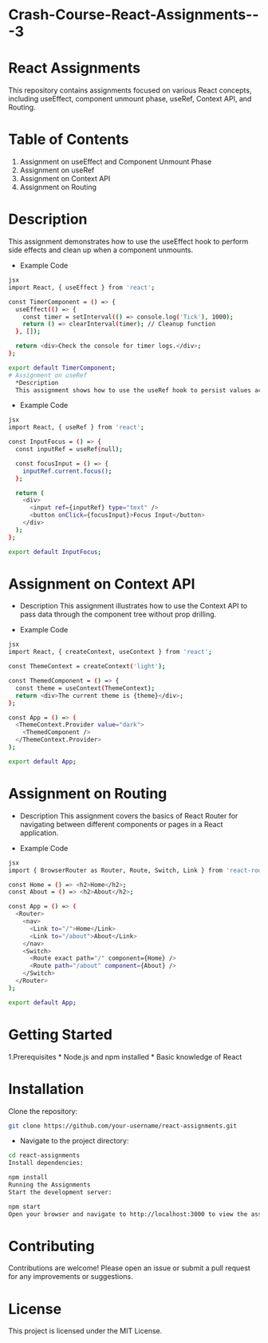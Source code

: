 # Crash-Course-React-Assignments---3

# React Assignments
This repository contains assignments focused on various React concepts, including useEffect, component unmount phase, useRef, Context API, and Routing.

# Table of Contents

1. Assignment on useEffect and Component Unmount Phase
2. Assignment on useRef
3. Assignment on Context API
4. Assignment on Routing

# Description
This assignment demonstrates how to use the useEffect hook to perform side effects and clean up when a component unmounts.

- Example Code
```bash
jsx
import React, { useEffect } from 'react';

const TimerComponent = () => {
  useEffect(() => {
    const timer = setInterval(() => console.log('Tick'), 1000);
    return () => clearInterval(timer); // Cleanup function
  }, []);

  return <div>Check the console for timer logs.</div>;
};

export default TimerComponent;
# Assignment on useRef
  *Description
  This assignment shows how to use the useRef hook to persist values across renders and directly access DOM elements.
```

- Example Code
  
```bash
jsx
import React, { useRef } from 'react';

const InputFocus = () => {
  const inputRef = useRef(null);

  const focusInput = () => {
    inputRef.current.focus();
  };

  return (
    <div>
      <input ref={inputRef} type="text" />
      <button onClick={focusInput}>Focus Input</button>
    </div>
  );
};

export default InputFocus;
```
# Assignment on Context API
  * Description
  This assignment illustrates how to use the Context API to pass data through the component tree without prop drilling.

- Example Code

```bash
jsx
import React, { createContext, useContext } from 'react';

const ThemeContext = createContext('light');

const ThemedComponent = () => {
  const theme = useContext(ThemeContext);
  return <div>The current theme is {theme}</div>;
};

const App = () => (
  <ThemeContext.Provider value="dark">
    <ThemedComponent />
  </ThemeContext.Provider>
);

export default App;
```

# Assignment on Routing
* Description
  This assignment covers the basics of React Router for navigating between different components or pages in a React application.

- Example Code

```bash
jsx
import { BrowserRouter as Router, Route, Switch, Link } from 'react-router-dom';

const Home = () => <h2>Home</h2>;
const About = () => <h2>About</h2>;

const App = () => (
  <Router>
    <nav>
      <Link to="/">Home</Link>
      <Link to="/about">About</Link>
    </nav>
    <Switch>
      <Route exact path="/" component={Home} />
      <Route path="/about" component={About} />
    </Switch>
  </Router>
);

export default App;
```
# Getting Started
  1.Prerequisites
    * Node.js and npm installed
    * Basic knowledge of React
    
# Installation
Clone the repository:
```bash
git clone https://github.com/your-username/react-assignments.git
```
* Navigate to the project directory:
```bash
cd react-assignments
Install dependencies:
```

```bash
npm install
Running the Assignments
Start the development server:
```

```bash
npm start
Open your browser and navigate to http://localhost:3000 to view the assignments.
```

# Contributing
Contributions are welcome! Please open an issue or submit a pull request for any improvements or suggestions.

# License
This project is licensed under the MIT License.

